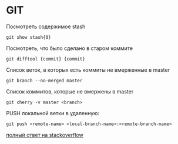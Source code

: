 # GIT

Посмотреть содержимое stash

```
git show stash{0}
```

Посмотреть, что было сделано в старом коммите

```
git difftool {commit} {commit}
```

Список веток, в которых есть коммиты не вмерженные в master

```
git branch --no-merged master
```

Список коммитов, которые не вмержены в master

```
git cherry -v master <branch>
```

PUSH локальной ветки в удаленную:

```
git push <remote-name> <local-branch-name>:<remote-branch-name>
```

[полный ответ на stackoverflow](https://stackoverflow.com/questions/1519006/how-do-you-create-a-remote-git-branch)

